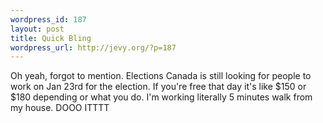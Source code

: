 ```yaml
--- 
wordpress_id: 187
layout: post
title: Quick Bling
wordpress_url: http://jevy.org/?p=187
---
```

Oh yeah, forgot to mention.  Elections Canada is still looking for people to work on Jan 23rd for the election.  If you're free that day it's like $150 or $180 depending or what you do.  I'm working literally 5 minutes walk from my house.  DOOO ITTTT
